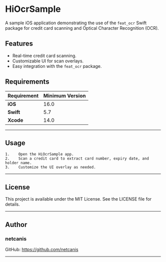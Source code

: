# HiOcrSample

A sample iOS application demonstrating the use of the `feat_ocr` Swift package for credit card scanning and Optical Character Recognition (OCR).

## Features

- Real-time credit card scanning.
- Customizable UI for scan overlays.
- Easy integration with the `feat_ocr` package.

## Requirements

| Requirement     | Minimum Version         |
|------------------|-------------------------|
| **iOS**         | 16.0                    |
| **Swift**       | 5.7                     |
| **Xcode**       | 14.0                    |

---

## **Usage**

    1.    Open the HiOcrSample app.
    2.    Scan a credit card to extract card number, expiry date, and holder name.
    3.    Customize the UI overlay as needed.

---

## **License**

This project is available under the MIT License. See the LICENSE file for details.

---

## **Author**

### **netcanis**
GitHub: https://github.com/netcanis

---

